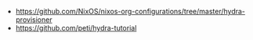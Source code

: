 * https://github.com/NixOS/nixos-org-configurations/tree/master/hydra-provisioner
* https://github.com/peti/hydra-tutorial
